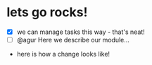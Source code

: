 # lets go rocks!

- [x] we can manage tasks this way - that's neat!
- [ ] @agur Here we describe our module...
- here is how a change looks like!
